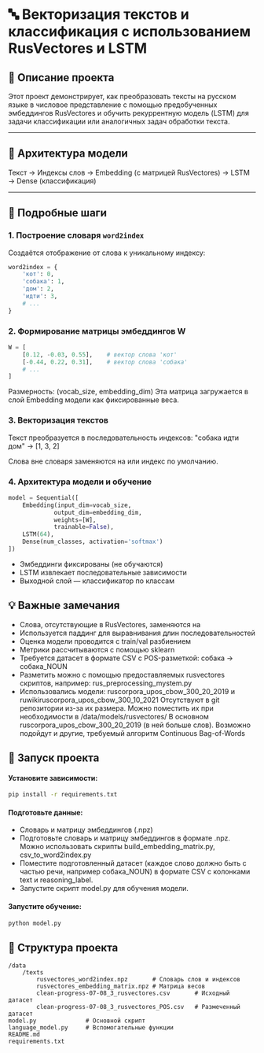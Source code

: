# 🔤 Векторизация текстов и классификация с использованием RusVectores и LSTM

## 📌 Описание проекта

Этот проект демонстрирует, как преобразовать тексты на русском языке в числовое представление с помощью предобученных эмбеддингов RusVectores и обучить рекуррентную модель (LSTM) для задачи классификации или аналогичных задач обработки текста.

---

## 🧱 Архитектура модели
Текст → Индексы слов → Embedding (с матрицей RusVectores) → LSTM → Dense (классификация)

---

## 📝 Подробные шаги

### 1. Построение словаря `word2index`

Создаётся отображение от слова к уникальному индексу:

```python
word2index = {
    'кот': 0,
    'собака': 1,
    'дом': 2, 
    'идти': 3,
    # ...
}
```

### 2. Формирование матрицы эмбеддингов W
``` python
W = [
    [0.12, -0.03, 0.55],    # вектор слова 'кот'
    [-0.44, 0.22, 0.31],    # вектор слова 'собака'
    # ...
]
```

Размерность: (vocab_size, embedding_dim)
Эта матрица загружается в слой Embedding модели как фиксированные веса.

### 3. Векторизация текстов
Текст преобразуется в последовательность индексов:
"собака идти дом" → [1, 3, 2]

Слова вне словаря заменяются на <UNK> или индекс по умолчанию.

### 4. Архитектура модели и обучение
```python
model = Sequential([
    Embedding(input_dim=vocab_size, 
             output_dim=embedding_dim, 
             weights=[W], 
             trainable=False),
    LSTM(64),
    Dense(num_classes, activation='softmax')
])
```
- Эмбеддинги фиксированы (не обучаются)
- LSTM извлекает последовательные зависимости
- Выходной слой — классификатор по классам

## 💡 Важные замечания
- Слова, отсутствующие в RusVectores, заменяются на <UNK>
- Используется паддинг для выравнивания длин последовательностей
- Оценка модели проводится с train/val разбиением
- Метрики рассчитываются с помощью sklearn
- Требуется датасет в формате CSV с POS-разметкой: собака -> собака_NOUN
- Разметить можно с помощью предоставляемых rusvectores скриптов, например: rus_preprocessing_mystem.py
- Использовались модели: ruscorpora_upos_cbow_300_20_2019 и ruwikiruscorpora_upos_cbow_300_10_2021
Отсутствуют в git репозитории из-за их размера. Можно поместить их при необходимости в /data/models/rusvectores/
В основном ruscorpora_upos_cbow_300_20_2019 (в ней больше слов). Возможно подойдут и другие, требуемый алгоритм Continuous Bag-of-Words 

## 🚀 Запуск проекта

#### Установите зависимости:
``` bash 
pip install -r requirements.txt
```
#### Подготовьте данные:
- Словарь и матрицу эмбеддингов (.npz)
- Подготовьте словарь и матрицу эмбеддингов в формате .npz. Можно использовать скрипты build_embedding_matrix.py, csv_to_word2index.py
- Поместите подготовленный датасет (каждое слово должно быть с частью речи, например собака_NOUN) в формате CSV с колонками text и reasoning_label.
- Запустите скрипт model.py для обучения модели.

#### Запустите обучение:
``` python
python model.py
```

## 📂 Структура проекта

```text
/data
    /texts
        rusvectores_word2index.npz       # Словарь слов и индексов
        rusvectores_embedding_matrix.npz # Матрица весов
        clean-progress-07-08_3_rusvectores.csv       # Исходный датасет
        clean-progress-07-08_3_rusvectores_POS.csv   # Размеченный датасет
model.py              # Основной скрипт
language_model.py     # Вспомогательные функции
README.md
requirements.txt
```